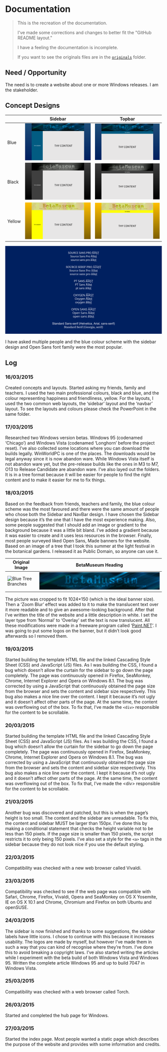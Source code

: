 # Documentation
> This is the recreation of the documentation.
>
> I've made some corrections and changes to better fit the "GitHub README layout."
>
> I have a feeling the documentation is incomplete.
>
> If you want to see the originals files are in the [`originals`](originals) folder.

## Need / Opportunity
The need is to create a website about one or more Windows releases. I am the stakeholder.

## Concept Designs
|        | Sidebar                                         | Topbar                                         |
|--------|-------------------------------------------------|------------------------------------------------|
| Blue   | ![Sidebar - Blue Scheme](img/side_blue.png)     | ![Topbar - Blue Scheme](img/top_blue.png)      |
| Black  | ![Sidebar - Black Scheme](img/side_black.png)   | ![Topbar - Black Scheme](img/top_black.png)    |
| Yellow | ![Sidebar - Yellow Scheme](img/side_yellow.png) | ![Topbar - Yellow Scheme](img/top_yellow.png)  |

![Font Collection](img/fonts.png)

I have asked multiple people and the blue colour scheme with the sidebar design and Open Sans font family were the most popular.

## Log
### 16/03/2015
Created concepts and layouts. Started asking my friends, family and teachers. I
used the two main professional colours, black and blue, and the colour representing
happiness and friendliness, yellow. For the layouts, I used the two common web layouts, the
‘sidebar’ layout and the ‘navbar’ layout. To see the layouts and colours please check the
PowerPoint in the same folder.

### 17/03/2015
Researched two Windows version betas. Windows 95 (codenamed ‘Chicago’)
and Windows Vista (codenamed ‘Longhorn’ before the project reset). I’ve also collected
some locations where you can download the builds legally. WinWorldPC is one of the places.
The downloads would be legal anyway since it is now abandon ware. While Windows Vista
itself is not abandon ware yet, but the pre-release builds like the ones in M3 to M7, O13 to
Release Candidate are abandon ware. I’ve also layed out the folders. It is in a tree format
because it will be easier for people to find the right content and to make it easier for me to
fix things.

### 18/03/2015
Based on the feedback from friends, teachers and family, the blue colour
scheme was the most favoured and there were the same amount of people who chose both
the Sidebar and NavBar design. I have chosen the Sidebar design because it’s the one that I
have the most experience making. Also, some people suggested that I should add an image
or gradient to the background because it was a little bit bland. I’ve added a gradient because
it was easier to create and it uses less resources in the browser. Finally, most people
surveyed liked Open Sans, Made banners for the website. Based on an image of a tree that I
took this summer at the light festival in the botanical gardens. I released it as Public Domain,
so anyone can use it.

| Original Image | BetaMuseum Heading |
|------------|-----|
| ![Blue Tree Branches](img/banner_src.png) | ![BetaMuseum](img/banner.png) |

The picture was cropped to fit 1024×150 (which is the ideal banner size). Then a ‘Zoom Blur’
effect was added to it to make the translucent text over it more readable and to give an
awesome-looking background. After that I’ve written the title of the website and a little
description in white. I set the layer type from ‘Normal’ to ‘Overlay’ set the text is now
translucent. All these modifications were made in a freeware program called ‘[Paint.NET](http://getpaint.net)’. I
was going to put some logos on the banner, but it didn’t look good afterwards so I removed
them.

### 19/03/2015
Started building the template HTML file and the linked Cascading Style Sheet
(CSS) and JavaScript (JS) files. As I was building the CSS, I found a bug which doesn’t allow the
curtain for the sidebar to go down the page completely. The page was continuously opened
in Firefox, SeaMonkey, Chrome, Internet Explorer and Opera on Windows 8.1. The bug was
corrected by using a JavaScript that continuously obtained the page size from the browser
and sets the content and sidebar size respectively. This bug also makes a nice line over the
content. I kept it because it’s not ugly and it doesn’t affect other parts of the page. At the
same time, the content was overflowing out of the box. To fix that, I’ve made the `<div>`
responsible for the content to be scrollable.

### 20/03/2015
Started building the template HTML file and the linked Cascading Style Sheet
(CSS) and JavaScript (JS) files. As I was building the CSS, I found a bug which doesn’t allow the
curtain for the sidebar to go down the page completely. The page was continuously opened
in Firefox, SeaMonkey, Chrome, Internet Explorer and Opera on Windows 8.1. The bug was
corrected by using a JavaScript that continuously obtained the page size from the browser
and sets the content and sidebar size respectively. This bug also makes a nice line over the
content. I kept it because it’s not ugly and it doesn’t affect other parts of the page. At the
same time, the content was overflowing out of the box. To fix that, I’ve made the &lt;div&gt;
responsible for the content to be scrollable.

### 21/03/2015
Another bug was discovered and patched, but this is when the page’s height is
too small. The content and the sidebar are unreadable. To fix this, the content and sidebar
MUST be larger than 150px. I’ve done this by making a conditional statement that checks the
height variable not to be less than 150 pixels. If the page size is smaller than 150 pixels, the
script restricts it to only being 150 pixels. I’ve also set a style for the `<a>` tags in the sidebar
because they do not look nice if you use the default styling.

### 22/03/2015
Compatibility was checked with a new web browser called Vivaldi.

### 23/03/2015
Compatibility was checked to see if the web page was compatible with Safari,
Chrome, Firefox, Vivaldi, Opera and SeaMonkey on OS X Yosemite, IE on OS X 10.1 and
Chrome, Chromium and Firefox on both Ubuntu and openSUSE.

### 24/03/2015
The sidebar is now finished and thanks to some suggestions, the sidebar labels
have little icons. I chose to continue with this because it increases usability. The logos are
made by myself, but however I’ve made them in such a way that you can kind of recognise
where they’re from. I’ve done this to avoid breaking a copyright laws. I’ve also started writing
the articles while I experiment with the beta build of both Windows Vista and Windows 95.
Written the complete article Windows 95 and up to build 7047 in Windows Vista.

### 25/03/2015
Compatibility was checked with a web browser called Torch.

### 26/03/2015
Started and completed the hub page for Windows.

### 27/03/2015
Started the index page. Most people wanted a static page which describes the
purpose of the website and provides with some information and credits.
